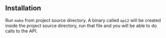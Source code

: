 ## Installation

Run ```make``` from project source directory. A binary called ```api2``` will be created inside the project source directory, run that file and you will be able to do calls to the API.
